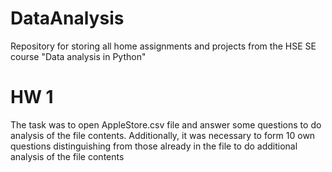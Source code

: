 # DataAnalysis
Repository for storing all home assignments and projects from the HSE SE course "Data analysis in Python"
# HW 1
The task was to open AppleStore.csv file and answer some questions to do analysis of the file contents. Additionally, it was necessary to form 10 own questions distinguishing from those already in the file to do additional analysis of the file contents

